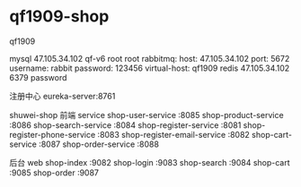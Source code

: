 # qf1909-shop
qf1909

mysql
47.105.34.102
qf-v6
root
root
rabbitmq:
    host: 47.105.34.102
    port: 5672
    username: rabbit
    password: 123456
    virtual-host: qf1909
redis
 47.105.34.102
 6379
 password

注册中心
eureka-server:8761

shuwei-shop
 前端 service
 shop-user-service :8085
 shop-product-service :8086
 shop-search-service :8084
 shop-register-service :8081
 shop-register-phone-service :8083
 shop-register-email-service :8082
 shop-cart-service :8087
 shop-order-service :8088
 
 后台 web
shop-index :9082
shop-login :9083
shop-search :9084
shop-cart :9085
shop-order :9087

 

 

 
